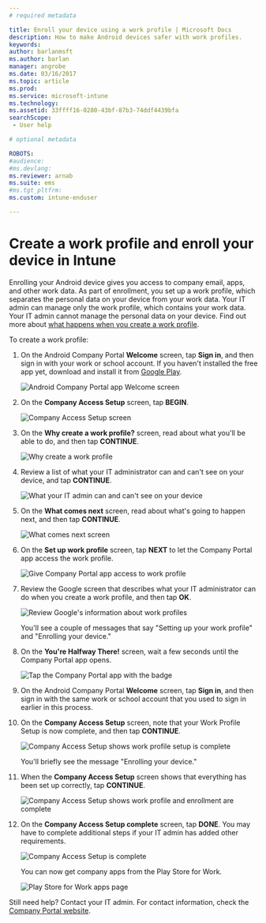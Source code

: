 ```yaml
---
# required metadata

title: Enroll your device using a work profile | Microsoft Docs
description: How to make Android devices safer with work profiles.
keywords:
author: barlanmsft
ms.author: barlan
manager: angrobe
ms.date: 03/16/2017
ms.topic: article
ms.prod:
ms.service: microsoft-intune
ms.technology:
ms.assetid: 33ffff16-0280-43bf-87b3-74ddf4439bfa
searchScope:
 - User help

# optional metadata

ROBOTS:  
#audience:
#ms.devlang:
ms.reviewer: arnab
ms.suite: ems
#ms.tgt_pltfrm:
ms.custom: intune-enduser

---
```



# Create a work profile and enroll your device in Intune

Enrolling your Android device gives you access to company email, apps, and other work data. As part of enrollment, you set up a work profile, which separates the personal data on your device from your work data. Your IT admin can manage only the work profile, which contains your work data. Your IT admin cannot manage the personal data on your device. Find out more about [what happens when you create a work profile](https://reivew.docs.microsoft.com/DocsArchiveDemoSrc/what-happens-when-you-create-a-work-profile-android).

To create a work profile:

1.  On the Android Company Portal **Welcome** screen, tap **Sign in**, and then sign in with your work or school account. If you haven't installed the free app yet, download and install it from [Google Play](http://play.google.com/store/apps/details?id=com.microsoft.windowsintune.companyportal).

	![Android Company Portal app Welcome screen](./media/and-enroll-0-welcome-screen.png)

2. On the **Company Access Setup** screen, tap **BEGIN**.

	![Company Access Setup screen](./media/andr-afw-begin-company-access-setup.png)

3.  On the **Why create a work profile?** screen, read about what you'll be able to do, and then tap **CONTINUE**.

	![Why create a work profile](./media/andr-afw-why-create-a-work-profile.png)

4.  Review a list of what your IT administrator can and can't see on your device, and tap **CONTINUE**.

	![What your IT admin can and can't see on your device](./media/andr-afw-what-it-can-see-on-your-device.png)

5.  On the **What comes next** screen, read about what's going to happen next, and then tap **CONTINUE**.

	![What comes next screen](./media/andr-afw-what-comes-next.png)

6. On the **Set up work profile** screen, tap **NEXT** to let the Company Portal app access the work profile.

	![Give Company Portal app access to work profile](./media/andr-afw-tap-next-to-set-up-work-profile.png)

7. Review the Google screen that describes what your IT administrator can do when you create a work profile, and then tap **OK**.

	![Review Google's information about work profiles](./media/andr-afw-google-screen-what-it-can-do.png)

	You'll see a couple of messages that say "Setting up your work profile" and "Enrolling your device."

8. On the **You're Halfway There!** screen, wait a few seconds until the Company Portal app opens.

	![Tap the Company Portal app with the badge](./media/andr-afw-tap-work-badged-company-portal-icon2.png)

9. On the Android Company Portal **Welcome** screen, tap **Sign in**, and then sign in with the same work or school account that you used to sign in earlier in this process.

10. On the **Company Access Setup** screen, note that your Work Profile Setup is now complete, and then tap **CONTINUE**.

	![Company Access Setup shows work profile setup is complete](./media/andr-afw-work-profile-now-set-up.png)

	You'll briefly see the message "Enrolling your device."

11. When the **Company Access Setup** screen shows that everything has been set up correctly, tap **CONTINUE**.

	![Company Access Setup shows work profile and enrollment are complete](./media/andr-afw-company-access-setup-green-checks.png)

12. On the **Company Access Setup complete** screen, tap **DONE**. You may have to complete additional steps if your IT admin has added other requirements.

	![Company Access Setup is complete](./media/andr-afw-company-access-setup-complete.png)

	You can now get company apps from the Play Store for Work.

	![Play Store for Work apps page](./media/andr-afw-tap-work-play-store-icon.png)

Still need help? Contact your IT admin. For contact information, check the [Company Portal website](http://portal.manage.microsoft.com).
